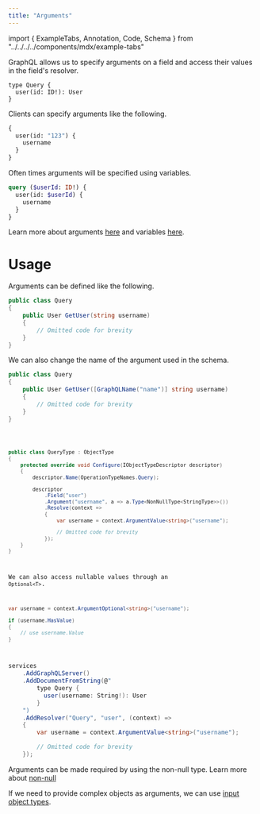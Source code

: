 ```yaml
---
title: "Arguments"
---
```


import { ExampleTabs, Annotation, Code, Schema } from "../../../../components/mdx/example-tabs"

GraphQL allows us to specify arguments on a field and access their values in the field's resolver.

```sdl
type Query {
  user(id: ID!): User
}
```

Clients can specify arguments like the following.

```graphql
{
  user(id: "123") {
    username
  }
}
```

Often times arguments will be specified using variables.

```graphql
query ($userId: ID!) {
  user(id: $userId) {
    username
  }
}
```

Learn more about arguments [here](https://graphql.org/learn/schema/#arguments) and variables [here](https://graphql.org/learn/queries/#variables).

# Usage

Arguments can be defined like the following.

<ExampleTabs>
<Annotation>

```csharp
public class Query
{
    public User GetUser(string username)
    {
        // Omitted code for brevity
    }
}
```

We can also change the name of the argument used in the schema.

```csharp
public class Query
{
    public User GetUser([GraphQLName("name")] string username)
    {
        // Omitted code for brevity
    }
}
```

</Annotation>
<Code>

```csharp
public class QueryType : ObjectType
{
    protected override void Configure(IObjectTypeDescriptor descriptor)
    {
        descriptor.Name(OperationTypeNames.Query);

        descriptor
            .Field("user")
            .Argument("username", a => a.Type<NonNullType<StringType>>())
            .Resolve(context =>
            {
                var username = context.ArgumentValue<string>("username");

                // Omitted code for brevity
            });
    }
}
```

We can also access nullable values through an `Optional<T>`.

```csharp
var username = context.ArgumentOptional<string>("username");

if (username.HasValue)
{
    // use username.Value
}
```

</Code>
<Schema>

```csharp
services
    .AddGraphQLServer()
    .AddDocumentFromString(@"
        type Query {
          user(username: String!): User
        }
    ")
    .AddResolver("Query", "user", (context) =>
    {
        var username = context.ArgumentValue<string>("username");

        // Omitted code for brevity
    });
```

</Schema>
</ExampleTabs>

Arguments can be made required by using the non-null type. Learn more about [non-null](/docs/hotchocolate/v12/defining-a-schema/non-null)

If we need to provide complex objects as arguments, we can use [input object types](/docs/hotchocolate/v12/defining-a-schema/input-object-types).
